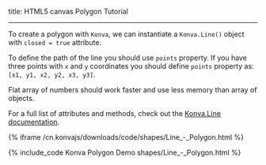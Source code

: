 title: HTML5 canvas Polygon Tutorial

---

To create a polygon with `Konva`, we can instantiate a `Konva.Line()` object with `closed = true` attribute.

To define the path of the line you should use `points` property. If you have three points with `x` and `y` coordinates you should define `points` property as: `[x1, y1, x2, y2, x3, y3]`.

Flat array of numbers should work faster and use less memory than array of objects.

For a full list of attributes and methods, check out the [Konva.Line documentation](/cn.konvajs/api/Konva.Line.html).

{% iframe /cn.konvajs/downloads/code/shapes/Line_-_Polygon.html %}

{% include_code Konva Polygon Demo shapes/Line_-_Polygon.html %}
